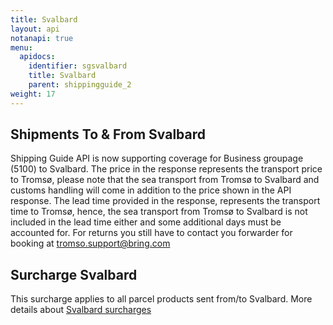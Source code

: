 ```yaml
---
title: Svalbard
layout: api
notanapi: true
menu:
  apidocs:
    identifier: sgsvalbard
    title: Svalbard
    parent: shippingguide_2
weight: 17
---
```


## Shipments To & From Svalbard

Shipping Guide API is now supporting coverage for Business groupage (5100) to Svalbard. The price in the response represents the transport price to Tromsø, please note that the sea transport from Tromsø to Svalbard and customs handling will come in addition to the price shown in the API response. The lead time provided in the response, represents the transport time to Tromsø, hence, the sea transport from Tromsø to Svalbard is not included in the lead time either and some additional days must be accounted for.
For returns you still have to contact you forwarder for booking at tromso.support@bring.com

## Surcharge Svalbard

This surcharge applies to all parcel products sent from/to Svalbard. More details about [Svalbard surcharges](https://www.bring.no/tjenester/pakker-og-gods/pristillegg-til-svalbard)

